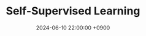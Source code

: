 ---
title: "10. Self-Supervised Learning"
date: 2024-06-10 22:00:00 +0900
categories: ["Artificial Intelligence", "Deep Learning(Basic)"]
tags: ["sl", "self-supervised learning"]
use_math: true
---